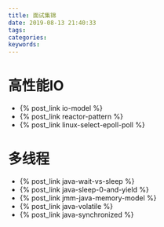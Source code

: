 ```yaml
---
title: 面试集锦
date: 2019-08-13 21:40:33
tags:
categories:
keywords:
---
```


# 高性能IO

- {% post_link io-model %}
- {% post_link reactor-pattern %}
- {% post_link linux-select-epoll-poll %}

# 多线程

- {% post_link java-wait-vs-sleep %}
- {% post_link java-sleep-0-and-yield %}
- {% post_link jmm-java-memory-model %}
- {% post_link java-volatile %}
- {% post_link java-synchronized %}
